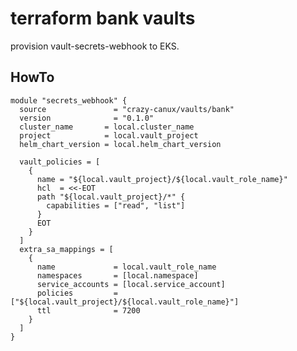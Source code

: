 
# terraform bank vaults

provision vault-secrets-webhook to EKS.

## HowTo

    module "secrets_webhook" {
      source               = "crazy-canux/vaults/bank"
      version              = "0.1.0"      
      cluster_name       = local.cluster_name
      project            = local.vault_project
      helm_chart_version = local.helm_chart_version

      vault_policies = [
        {
          name = "${local.vault_project}/${local.vault_role_name}"
          hcl  = <<-EOT
          path "${local.vault_project}/*" {
            capabilities = ["read", "list"]
          }
          EOT
        }
      ]
      extra_sa_mappings = [
        {
          name             = local.vault_role_name
          namespaces       = [local.namespace]
          service_accounts = [local.service_account]
          policies         = ["${local.vault_project}/${local.vault_role_name}"]
          ttl              = 7200
        }
      ]
    }
